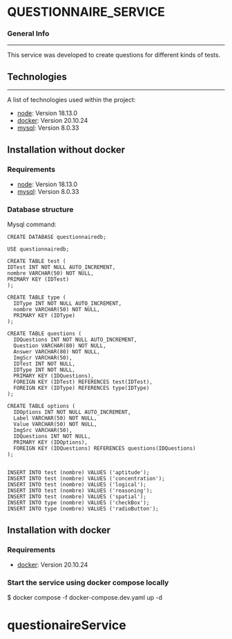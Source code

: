 # QUESTIONNAIRE_SERVICE
### General Info
***
This service was developed to create questions for different kinds of tests.
## Technologies
***
A list of technologies used within the project:
* [node](https://nodejs.org/en/download): Version 18.13.0 
* [docker](https://docs.docker.com/engine/release-notes/20.10/): Version 20.10.24
* [mysql](https://dev.mysql.com/downloads/mysql/): Version 8.0.33

## Installation without docker
### Requirements

* [node](https://nodejs.org/en/download): Version 18.13.0 
* [mysql](https://dev.mysql.com/downloads/mysql/): Version 8.0.33

### Database structure
Mysql command:

```Mysql
CREATE DATABASE questionnairedb;

USE questionnairedb;

CREATE TABLE test (
IDTest INT NOT NULL AUTO_INCREMENT,
nombre VARCHAR(50) NOT NULL,
PRIMARY KEY (IDTest)
);

CREATE TABLE type (
  IDType INT NOT NULL AUTO_INCREMENT,
  nombre VARCHAR(50) NOT NULL,
  PRIMARY KEY (IDType)
);

CREATE TABLE questions (
  IDQuestions INT NOT NULL AUTO_INCREMENT,
  Question VARCHAR(80) NOT NULL,
  Answer VARCHAR(80) NOT NULL,
  ImgScr VARCHAR(50),
  IDTest INT NOT NULL,
  IDType INT NOT NULL,
  PRIMARY KEY (IDQuestions),
  FOREIGN KEY (IDTest) REFERENCES test(IDTest),
  FOREIGN KEY (IDType) REFERENCES type(IDType)
);

CREATE TABLE options (
  IDOptions INT NOT NULL AUTO_INCREMENT,
  Label VARCHAR(50) NOT NULL,
  Value VARCHAR(50) NOT NULL,
  ImgSrc VARCHAR(50),
  IDQuestions INT NOT NULL,
  PRIMARY KEY (IDOptions),
  FOREIGN KEY (IDQuestions) REFERENCES questions(IDQuestions)
);


INSERT INTO test (nombre) VALUES ('aptitude');
INSERT INTO test (nombre) VALUES ('concentration');
INSERT INTO test (nombre) VALUES ('logical');
INSERT INTO test (nombre) VALUES ('reasoning');
INSERT INTO test (nombre) VALUES ('spatial');
INSERT INTO type (nombre) VALUES ('checkBox');
INSERT INTO type (nombre) VALUES ('radioButton');
```


## Installation with docker
### Requirements
* [docker](https://docs.docker.com/engine/release-notes/20.10/): Version 20.10.24


### Start the service using docker compose locally
$ docker compose -f docker-compose.dev.yaml up -d

# questionaireService
